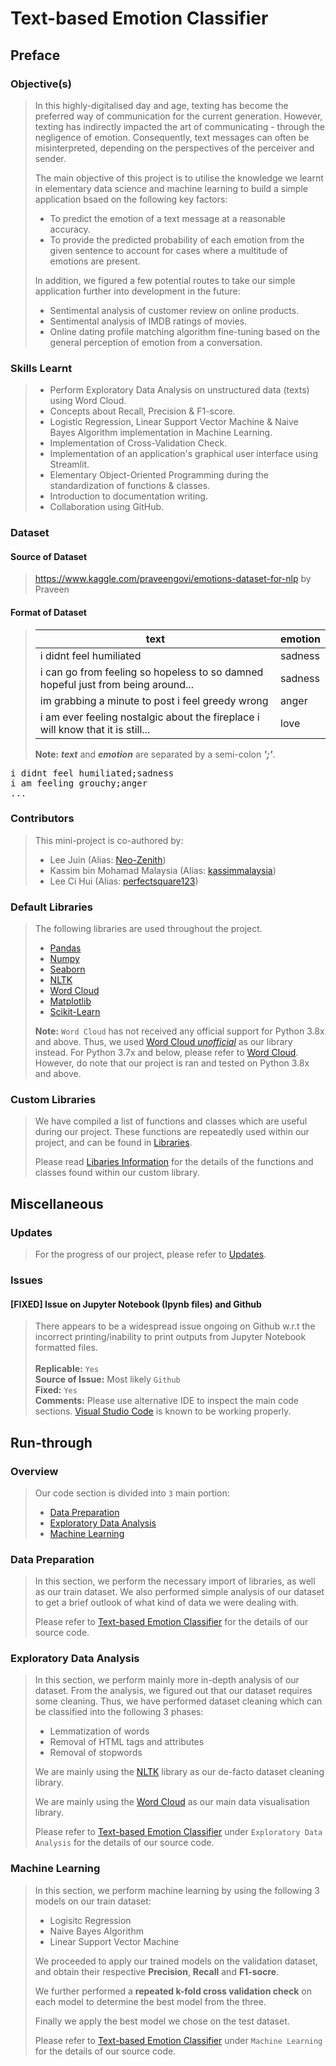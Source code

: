 # Text-based Emotion Classifier

## Preface
### Objective(s)
>  In this highly-digitalised day and age, texting has become the preferred way of communication for the current generation. However, texting has indirectly impacted the art of communicating - through the negligence of emotion. Consequently, text messages can often be misinterpreted, depending on the perspectives of the perceiver and sender. <br>
>  
> The main objective of this project is to utilise the knowledge we learnt in elementary data science and machine learning to build a simple application bsaed on the following key factors:
> * To predict the emotion of a text message at a reasonable accuracy.
> * To provide the predicted probability of each emotion from the given sentence to account for cases where a multitude of emotions are present.
>
> In addition, we figured a few potential routes to take our simple application further into development in the future:
> * Sentimental analysis of customer review on online products.
> * Sentimental analysis of IMDB ratings of movies.
> * Online dating profile matching algorithm fine-tuning based on the general perception of emotion from a conversation.

### Skills Learnt
> * Perform Exploratory Data Analysis on unstructured data (texts) using Word Cloud.
> * Concepts about Recall, Precision & F1-score.
> * Logistic Regression, Linear Support Vector Machine & Naive Bayes Algorithm implementation in Machine Learning.
> * Implementation of Cross-Validation Check.
> * Implementation of an application's graphical user interface using Streamlit.
> * Elementary Object-Oriented Programming during the standardization of functions & classes.
> * Introduction to documentation writing.
> * Collaboration using GitHub.

### Dataset 
#### Source of Dataset
> https://www.kaggle.com/praveengovi/emotions-dataset-for-nlp by Praveen

#### Format of Dataset
> | text         | emotion |
> |--------------|---------|
> |i didnt feel humiliated | sadness |
> |i can go from feeling so hopeless to so damned hopeful just from being around... | sadness |
> |im grabbing a minute to post i feel greedy wrong | anger |
> |i am ever feeling nostalgic about the fireplace i will know that it is still... | love |
> 
> **Note:** ***text*** and ***emotion*** are separated by a semi-colon ***';'***.
<pre>
i didnt feel humiliated;sadness
i am feeling grouchy;anger
...
</pre>

### Contributors 
> This mini-project is co-authored by:
> * Lee Juin (Alias: [Neo-Zenith](https://github.com/Neo-Zenith))
> * Kassim bin Mohamad Malaysia (Alias: [kassimmalaysia](https://github.com/kassimmalaysia))
> * Lee Ci Hui (Alias: [perfectsquare123](https://github.com/perfectsquare123))

### Default Libraries
> The following libraries are used throughout the project. 
> * [Pandas](https://pandas.pydata.org/docs/) <br>
> * [Numpy](https://numpy.org/doc/stable/) <br>
> * [Seaborn](https://seaborn.pydata.org/tutorial.html) <br>
> * [NLTK](https://www.nltk.org) <br>
> * [Word Cloud](https://www.lfd.uci.edu/~gohlke/pythonlibs/#wordcloud) <br>
> * [Matplotlib](https://matplotlib.org/3.5.1/)<br>
> * [Scikit-Learn](https://scikit-learn.org/stable/)
> 
> **Note:** `Word Cloud` has not received any official support for Python 3.8x and above. Thus, we used [Word Cloud *unofficial*](https://www.lfd.uci.edu/~gohlke/pythonlibs/#wordcloud) as our library instead. For Python 3.7x and below, please refer to [Word Cloud](https://pypi.org/project/wordcloud/). However, do note that our project is ran and tested on Python 3.8x and above.

### Custom Libraries
> We have compiled a list of functions and classes which are useful during our project. These functions are repeatedly used within our project, and can be found in [Libraries](https://github.com/Neo-Zenith/SC1015-GP/blob/main/Libraries.py). <br>
> 
> Please read [Libaries Information](https://github.com/Neo-Zenith/SC1015-GP/blob/main/Libraries%20Information.md) for the details of the functions and classes found within our custom library.

## Miscellaneous 
### Updates
> For the progress of our project, please refer to [Updates](https://github.com/Neo-Zenith/SC1015-GP/blob/main/Updates.md).

### Issues
#### [FIXED] Issue on Jupyter Notebook (Ipynb files) and Github  <br>
> There appears to be a widespread issue ongoing on Github w.r.t the incorrect printing/inability to print outputs from Jupyter Notebook formatted files. <br> <br>
> **Replicable:** `Yes` <br>
> **Source of Issue:** Most likely `Github` <br>
> **Fixed:** `Yes` <br>
> **Comments:** Please use alternative IDE to inspect the main code sections. [Visual Studio Code](https://code.visualstudio.com) is known to be working properly. 

## Run-through
### Overview
> Our code section is divided into `3` main portion: <br>
> * [Data Preparation](https://github.com/Neo-Zenith/SC1015-GP/edit/main/README.md#data-preparation)
> * [Exploratory Data Analysis](https://github.com/Neo-Zenith/SC1015-GP/edit/main/README.md#exploratory-data-analysis)
> * [Machine Learning](https://github.com/Neo-Zenith/SC1015-GP/edit/main/README.md#machine-learning)

### Data Preparation
> In this section, we perform the necessary import of libraries, as well as our train dataset. We also performed simple analysis of our dataset to get a brief outlook of what kind of data we were dealing with. <br>
> 
> Please refer to [Text-based Emotion Classifier](https://github.com/Neo-Zenith/SC1015-GP/blob/main/Text-based%20Emotion%20Classifier.Ipynb) for the details of our source code.

### Exploratory Data Analysis
> In this section, we perform mainly more in-depth analysis of our dataset. From the analysis, we figured out that our dataset requires some cleaning. Thus, we have performed dataset cleaning which can be classified into the following 3 phases:
> * Lemmatization of words
> * Removal of HTML tags and attributes
> * Removal of stopwords
> 
> We are mainly using the [NLTK](https://www.nltk.org) library as our de-facto dataset cleaning library. <br>
> 
> We are mainly using the [Word Cloud](https://www.lfd.uci.edu/~gohlke/pythonlibs/#wordcloud) as our main data visualisation library. <br>
> 
> Please refer to [Text-based Emotion Classifier](https://github.com/Neo-Zenith/SC1015-GP/blob/main/Text-based%20Emotion%20Classifier.Ipynb) under `Exploratory Data Analysis` for the details of our source code.

### Machine Learning
> In this section, we perform machine learning by using the following 3 models on our train dataset:
> * Logisitc Regression
> * Naive Bayes Algorithm
> * Linear Support Vector Machine
> 
> We proceeded to apply our trained models on the validation dataset, and obtain their respective **Precision**, **Recall** and **F1-socre**. <br>
> 
> We further performed a **repeated k-fold cross validation check** on each model to determine the best model from the three. <br>
> 
> Finally we apply the best model we chose on the test dataset.
> 
> Please refer to [Text-based Emotion Classifier](https://github.com/Neo-Zenith/SC1015-GP/blob/main/Text-based%20Emotion%20Classifier.Ipynb) under `Machine Learning` for the details of our source code.
